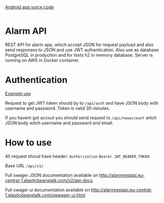 [Android app surce code](https://github.com/Kamil-IT/alarm-app)

[![<CircleCI>](https://circleci.com/gh/Kamil-IT/alarm-api/tree/master.svg?style=svg)](https://circleci.com/gh/Kamil-IT/alarm-api/tree/master)

# Alarm API
REST API for alarm app, which accept JSON for request payload and also send responses to JSON and use JWT authentication. 
Also use as database PostgreSQL in production and for tests h2 in memory database. Server is running on AWS in Docker container.

# Authentication
[Example use](https://github.com/Kamil-IT/clock-api/blob/master/src/test/java/com/clock/clockapi/controller/AuthController.http)

Request to get JWT token should by to ```/api/auth``` and have JSON body with username and password.
Token is valid 30 minutes.

If you havent got accout you should send request to ```/api/newaccount``` witch JSON body witch username and password and email.

# How to use
All request shoud have header: 
 ```Authorization```  ```Bearer JWT_BEARER_TOKEN ```

Base URL ```/api/v1/```

Full swager JSON documentation available on http://alarmrestapi.eu-central-1.elasticbeanstalk.com/v2/api-docs

Full swager ui documentation available on http://alarmrestapi.eu-central-1.elasticbeanstalk.com/swagger-ui.html

